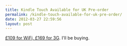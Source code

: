 ```yaml
---
title: Kindle Touch Available for UK Pre-order
permalink: /kindle-touch-available-for-uk-pre-order/
date: 2012-03-27 22:59:56
layout: post
---
```


[£109 for WiFi, £169 for 3G](http://www.theverge.com/2012/3/27/2906921/kindle-touch-pre-order-uk-europe). I'll be buying.